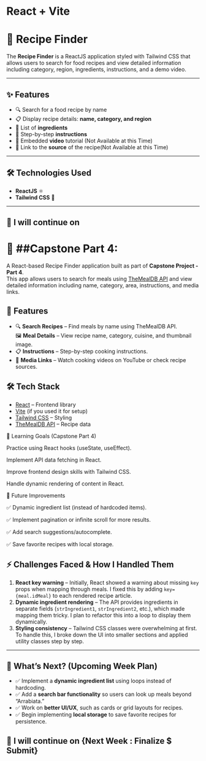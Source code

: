 # React + Vite

# 🍴 Recipe Finder


The **Recipe Finder** is a ReactJS application styled with Tailwind CSS that allows users 
to search for food recipes and view detailed information including category, region, ingredients, 
instructions, and a demo video.

---

## ✨ Features
- 🔍 Search for a food recipe by name  
- 📋 Display recipe details: **name, category, and region**  
- 🥗 List of **ingredients**  
- 📖 Step-by-step **instructions**  
- 🎥 Embedded **video** tutorial (Not Available at this Time)  
- 🔗 Link to the **source** of the recipe(Not Available at this Time)

---

## 🛠️ Technologies Used
- **ReactJS** ⚛️  
- **Tailwind CSS** 🎨  


---

## 🚀 I will continue on  

 # 🍴 ##Capstone Part 4:

A React-based Recipe Finder application built as part of **Capstone Project - Part 4**.  
This app allows users to search for meals using [TheMealDB API](https://www.themealdb.com/) and view detailed information including name, category, area, instructions, and media links.

## 🚀 Features
- 🔍 **Search Recipes** – Find meals by name using TheMealDB API.  
 🖼 **Meal Details** – View recipe name, category, cuisine, and thumbnail image. 
 - 📋 **Instructions** – Step-by-step cooking instructions. 
- 🎥 **Media Links** – Watch cooking videos on YouTube or check recipe sources.


## 🛠 Tech Stack
- [React](https://react.dev/) – Frontend library  
- [Vite](https://vitejs.dev/) (if you used it for setup)  
- [Tailwind CSS](https://tailwindcss.com/) – Styling  
- [TheMealDB API](https://www.themealdb.com/api.php) – Recipe data  

🎯 Learning Goals (Capstone Part 4)

Practice using React hooks (useState, useEffect).

Implement API data fetching in React.

Improve frontend design skills with Tailwind CSS.

Handle dynamic rendering of content in React.



📌 Future Improvements

✅ Dynamic ingredient list (instead of hardcoded items).

✅ Implement pagination or infinite scroll for more results.

✅ Add search suggestions/autocomplete.

✅ Save favorite recipes with local storage.





## ⚡ Challenges Faced & How I Handled Them
1. **React key warning** – Initially, React showed a warning about missing `key` props when mapping through meals. I fixed this by adding `key={meal.idMeal}` to each rendered recipe article.  
2. **Dynamic ingredient rendering** – The API provides ingredients in separate fields (`strIngredient1`, `strIngredient2`, etc.), which made mapping them tricky. I plan to refactor this into a loop to display them dynamically.  
3. **Styling consistency** – Tailwind CSS classes were overwhelming at first. To handle this, I broke down the UI into smaller sections and applied utility classes step by step.  

---

## 📅 What’s Next? (Upcoming Week Plan)
- ✅ Implement a **dynamic ingredient list** using loops instead of hardcoding.  
- ✅ Add a **search bar functionality** so users can look up meals beyond “Arrabiata.”  
- ✅ Work on **better UI/UX**, such as cards or grid layouts for recipes.  
- ✅ Begin implementing **local storage** to save favorite recipes for persistence.  






## 🚀 I will continue on {Next Week : Finalize $ Submit}